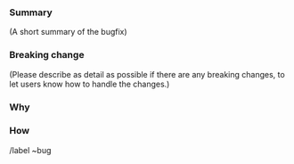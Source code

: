 <!--

Please put the short and descriptive title above.

-->
### Summary
(A short summary of the bugfix)

### Breaking change
(Please describe as detail as possible if there are any breaking changes, to let users know how to handle the changes.)

### Why
<!-- Optional: (Why you are proposing this bugfix? Any related tickets?) -->

### How
<!-- Optional: (How does it fix the bug?) -->

/label ~bug
